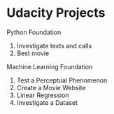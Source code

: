 # Udacity Projects

Python Foundation
1. Investigate texts and calls
2. Best movie


Machine Learning Foundation
1. Test a Perceptual Phenomenon
2. Create a Movie Website
3. Linear Regression 
4. Investigate a Dataset
